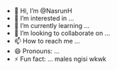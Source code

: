 - 👋 Hi, I’m @NasrunH
- 👀 I’m interested in ...
- 🌱 I’m currently learning ...
- 💞️ I’m looking to collaborate on ...
- 📫 How to reach me ...
- 😄 Pronouns: ...
- ⚡ Fun fact: ...
males ngisi wkwk
<!---
NasrunH/NasrunH is a ✨ special ✨ repository because its `README.md` (this file) appears on your GitHub profile.
You can click the Preview link to take a look at your changes.
--->
